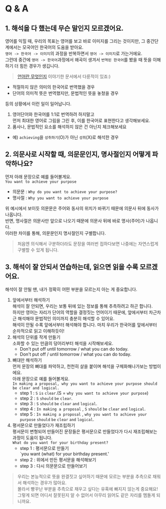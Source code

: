 # Q & A
## 1. 해석을 다 했는데 무슨 말인지 모르겠어요.
영어를 익힐 때, 우리의 목표는 영어를 보고 바로 이미지를 그리는 것이지만, 그 중간단계에서는 모국어인 한국어의 도움을 받아요.<br>
`영어 -> 한국어 -> 이미지`의 과정을 반복하면서 `영어 -> 이미지`로 가는거에요.<br>
그런데 중간에 `영어 -> 한국어`과정에서 왜곡이 생겨서 `번역된 한국어`를 봤을 때 뜻을 이해하기 더 힘든 경우가 생깁니다.<br>
> [언어란 무엇인지](./aboutLanguage.md) 이야기한 문서에서 다룬적이 있죠:)

- 적절하지 않은 의미의 한국어로 번역했을 경우
- 단어의 의미적 뜻은 번역했지만, 문법적인 뜻을 놓쳤을 경우

등의 상황에서 이런 일이 일어납니다.
<br>
1. 영어단어와 한국어를 1:1로 번역하려 하지말고<br>
먼저 최대한 영어로 그림을 그린 후, 이를 한국어로 표현한다고 생각해보세요.<br>
1. 품사나, 문법적인 요소를 해석하지 않은 건 아닌지 체크해보세요
  - 예) `achieving`을 `성취하기`(O)가 아닌 `성취`(X)로 해석한 경우


## 2. 의문사로 시작할 때, 의문문인지, 명사절인지 어떻게 파악하나요?
먼저 아래 문장으로 예를 들어볼게요.<br>
`You want to achieve your purpose`<br>
- 의문문 : `Why do you want to achieve your purpose?`
- 명사절 : `Why you want to achieve your purpose`

위 예시에서 보이듯 의문문은 주어와 동사의 위치가 바뀌기 때문에 의문사 뒤에 동사가 나옵니다.<br>
반면, 명사절은 의문사만 앞으로 나오기 때문에 의문사 뒤에 바로 명사(주어)가 나옵니다.<br>
이러한 차이를 통해, 의문문인지 명사절인지 구별합니다.<br>
> 처음엔 의식해서 구분하더라도 문장을 여러번 접하다보면 나중에는 자연스럽게 구별할 수 있게 됩니다.
## 3. 해석이 잘 안되서 연습하는데, 읽으면 읽을 수록 모르겠어요.
해석이 잘 안될 땐, 내가 정확히 어떤 부분을 모르는지 아는 게 중요합니다.<br>
1. 앞에서부터 해석하기<br>
  해석이 잘 안되면, 우리는 보통 뒤에 있는 정보를 통해 추측하려고 하곤 합니다.<br>
  하지만 영어는 자리가 단어의 역할을 결정짓는 언어이기 때문에, 앞에서부터 차근차근 해석해야 문법적인 의미까지 충분히 해석할 수 있어요.<br>
  해석이 안될 수록 앞에서부터 해석해야 합니다. 마치 우리가 한국어를 앞에서부터 순차적으로 읽고 이해하듯이!
1. 해석의 단위를 작게 만들기<br>
  소화할 수 있는 만큼의 덩어리부터 해석을 시작해보세요.<br>
    - Don't put off until tomorrow / what you can do today.
    - Don't put off / until tomorrow / what you can do today.
1. 뼈대만 해석하기<br>
  먼저 문장의 뼈대를 파악하고, 천천히 살을 붙이며 해석을 구체화해나가보는 방법이에요.<br>
  아래 문장으로 예를 들어볼게요.<br>
  `In making a proposal, why you want to achieve your purpose should be clear and logical.`
    - step 1 : `S` `is` `clear`.(S = `why you want to achieve your purpose`)
    - step 2 : `S` `should` `be` `clear`.
    - step 3 : `S` `should` `be` `clear` `and` `logical`.
    - step 4 : `In making a proposal` , `S` `should` `be` `clear` `and` `logical`.
    - step 5 : `In making a proposal` , `why you want to achieve your purpose` `should` `be` `clear` `and` `logical`.
1. 평서문으로 만들었다가 재조립하기<br>
  평서문이 변형되어 만들어진 문장들은 평서문으로 만들었다가 다시 재조립해보는 과정이 도움이 됩니다.<br>
  `What do you want for your birthday present?`
    - step 1 : 평서문으로 만들기<br>
      `you want (what) for your birthday present.'
    - step 2 : 위에서 만든 평서문을 해석해보기
    - step 3 : 다시 의문문으로 만들어보기<br>


> 우리는 본능적으로 뜻을 완결짓고 싶어하기 때문에 모르는 부분을 추측으로 채워서 해석하는 경우가 많아요.<br>
> 몰라서 빵꾸난 부분을 추측으로 채우고 싶다는 유혹에 빠지지 않는게 중요해요!
> 그렇게 되면 어디서 잘못된지 알 수 없어서 아무리 읽어도 같은 자리를 멤돌게 되니까요.

